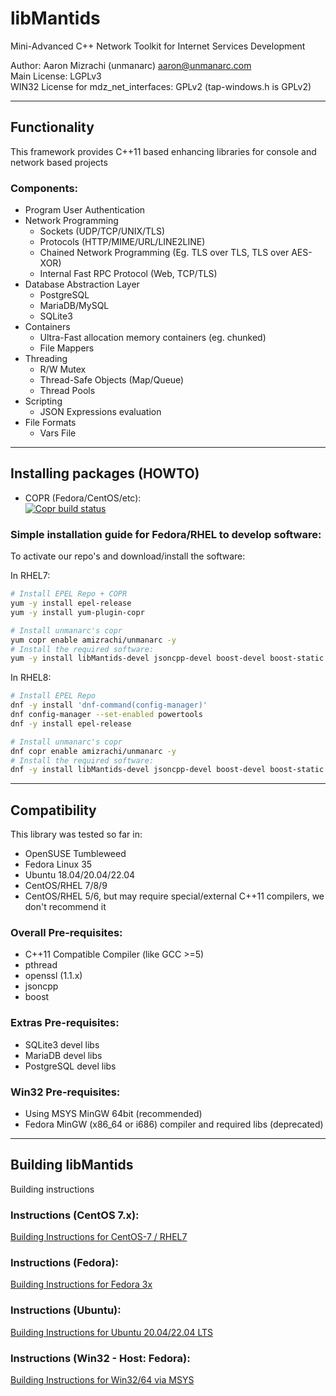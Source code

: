 # libMantids 

Mini-Advanced C++ Network Toolkit for Internet Services Development
  
Author: Aaron Mizrachi (unmanarc) <aaron@unmanarc.com>   
Main License: LGPLv3   
WIN32 License for mdz_net_interfaces: GPLv2 (tap-windows.h is GPLv2)  


***
## Functionality

This framework provides C++11 based enhancing libraries for console and network based projects

### Components:

* Program User Authentication
* Network Programming
  * Sockets (UDP/TCP/UNIX/TLS)
  * Protocols (HTTP/MIME/URL/LINE2LINE)
  * Chained Network Programming (Eg. TLS over TLS, TLS over AES-XOR)
  * Internal Fast RPC Protocol (Web, TCP/TLS)
* Database Abstraction Layer
  * PostgreSQL
  * MariaDB/MySQL
  * SQLite3
* Containers
  * Ultra-Fast allocation memory containers (eg. chunked)
  * File Mappers
* Threading
  * R/W Mutex
  * Thread-Safe Objects (Map/Queue)
  * Thread Pools
* Scripting
  * JSON Expressions evaluation
* File Formats
  * Vars File



***
## Installing packages (HOWTO)

- COPR (Fedora/CentOS/etc):  
[![Copr build status](https://copr.fedorainfracloud.org/coprs/amizrachi/unmanarc/package/libMantids/status_image/last_build.png)](https://copr.fedorainfracloud.org/coprs/amizrachi/unmanarc/package/libMantids/)



### Simple installation guide for Fedora/RHEL to develop software:

To activate our repo's and download/install the software:

In RHEL7:
```bash
# Install EPEL Repo + COPR
yum -y install epel-release
yum -y install yum-plugin-copr

# Install unmanarc's copr
yum copr enable amizrachi/unmanarc -y
# Install the required software:
yum -y install libMantids-devel jsoncpp-devel boost-devel boost-static openssl-devel sqlite-devel mariadb-devel postgresql-devel gcc-c++ cmake3
```

In RHEL8:
```bash
# Install EPEL Repo
dnf -y install 'dnf-command(config-manager)'
dnf config-manager --set-enabled powertools
dnf -y install epel-release

# Install unmanarc's copr
dnf copr enable amizrachi/unmanarc -y
# Install the required software:
dnf -y install libMantids-devel jsoncpp-devel boost-devel boost-static openssl-devel sqlite-devel mariadb-devel postgresql-devel gcc-c++ cmake
```


***
## Compatibility

This library was tested so far in:

* OpenSUSE Tumbleweed
* Fedora Linux 35
* Ubuntu 18.04/20.04/22.04
* CentOS/RHEL 7/8/9
* CentOS/RHEL 5/6, but may require special/external C++11 compilers, we don't recommend it

### Overall Pre-requisites:

* C++11 Compatible Compiler (like GCC >=5)
* pthread
* openssl (1.1.x)
* jsoncpp
* boost

### Extras Pre-requisites:

* SQLite3 devel libs
* MariaDB devel libs
* PostgreSQL devel libs

### Win32 Pre-requisites:

* Using MSYS MinGW 64bit (recommended)
* Fedora MinGW (x86_64 or i686) compiler and required libs (deprecated)

***
## Building libMantids

Building instructions

### Instructions (CentOS 7.x):

[Building Instructions for CentOS-7 / RHEL7](INSTALL.CentOS7.md)

### Instructions (Fedora):

[Building Instructions for Fedora 3x](INSTALL.Fedora.md)

### Instructions (Ubuntu):

[Building Instructions for Ubuntu 20.04/22.04 LTS](INSTALL.Ubuntu.md)

### Instructions (Win32 - Host: Fedora):

[Building Instructions for Win32/64 via MSYS](INSTALL.Win32.md)


